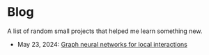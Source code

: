 # Blog

A list of random small projects that helped me learn something new.

* May 23, 2024: [Graph neural networks for local interactions](blog/gnn-local-interactions.html)
